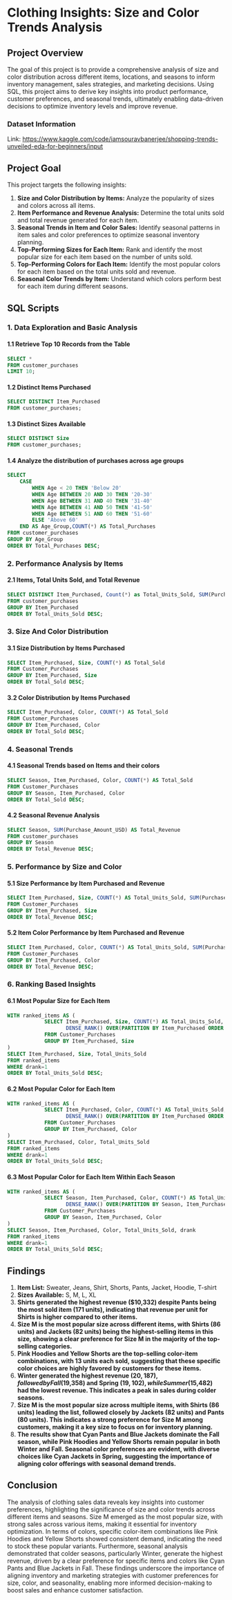 # Clothing Insights: Size and Color Trends Analysis

## Project Overview
The goal of this project is to provide a comprehensive analysis of size and color distribution across different items, locations, and seasons to inform inventory management, sales strategies, and marketing decisions. Using SQL, this project aims to derive key insights into product performance, customer preferences, and seasonal trends, ultimately enabling data-driven decisions to optimize inventory levels and improve revenue.

### Dataset Information
Link: https://www.kaggle.com/code/iamsouravbanerjee/shopping-trends-unveiled-eda-for-beginners/input


## Project Goal
This project targets the following insights:
1. **Size and Color Distribution by Items:** Analyze the popularity of sizes and colors across all items.
2. **Item Performance and Revenue Analysis:** Determine the total units sold and total revenue generated for each item.
3. **Seasonal Trends in Item and Color Sales:** Identify seasonal patterns in item sales and color preferences to optimize seasonal inventory planning.
4. **Top-Performing Sizes for Each Item:** Rank and identify the most popular size for each item based on the number of units sold.
5. **Top-Performing Colors for Each Item:** Identify the most popular colors for each item based on the total units sold and revenue.
6. **Seasonal Color Trends by Item:** Understand which colors perform best for each item during different seasons.

## SQL Scripts

### 1. Data Exploration and Basic Analysis
#### 1.1 Retrieve Top 10 Records from the Table
```sql
SELECT *
FROM customer_purchases
LIMIT 10;
```

#### 1.2 Distinct Items Purchased
```sql
SELECT DISTINCT Item_Purchased
FROM customer_purchases;
```

#### 1.3 Distinct Sizes Available
```sql
SELECT DISTINCT Size 
FROM customer_purchases;
```

#### 1.4 Analyze the distribution of purchases across age groups
```sql
SELECT 
    CASE 
        WHEN Age < 20 THEN 'Below 20'
        WHEN Age BETWEEN 20 AND 30 THEN '20-30'
        WHEN Age BETWEEN 31 AND 40 THEN '31-40'
        WHEN Age BETWEEN 41 AND 50 THEN '41-50'
        WHEN Age BETWEEN 51 AND 60 THEN '51-60'
        ELSE 'Above 60'
    END AS Age_Group,COUNT(*) AS Total_Purchases
FROM customer_purchases
GROUP BY Age_Group
ORDER BY Total_Purchases DESC;
```

### 2. Performance Analysis by Items
#### 2.1 Items, Total Units Sold, and Total Revenue
```sql
SELECT DISTINCT Item_Purchased, Count(*) as Total_Units_Sold, SUM(Purchase_Amount_USD) as Total_Revenue
FROM customer_purchases
GROUP BY Item_Purchased
ORDER BY Total_Units_Sold DESC;
```

### 3. Size And Color Distribution
#### 3.1 Size Distribution by Items Purchased
```sql
SELECT Item_Purchased, Size, COUNT(*) AS Total_Sold
FROM Customer_Purchases
GROUP BY Item_Purchased, Size
ORDER BY Total_Sold DESC;
```

#### 3.2 Color Distribution by Items Purchased
```sql
SELECT Item_Purchased, Color, COUNT(*) AS Total_Sold
FROM Customer_Purchases
GROUP BY Item_Purchased, Color
ORDER BY Total_Sold DESC;
```

### 4. Seasonal Trends
#### 4.1 Seasonal Trends based on Items and their colors
```sql
SELECT Season, Item_Purchased, Color, COUNT(*) AS Total_Sold
FROM Customer_Purchases
GROUP BY Season, Item_Purchased, Color
ORDER BY Total_Sold DESC;
```

#### 4.2 Seasonal Revenue Analysis 
```sql
SELECT Season, SUM(Purchase_Amount_USD) AS Total_Revenue
FROM customer_purchases
GROUP BY Season
ORDER BY Total_Revenue DESC;
```

### 5. Performance by Size and Color
#### 5.1 Size Performance by Item Purchased and Revenue
```sql
SELECT Item_Purchased, Size, COUNT(*) AS Total_Units_Sold, SUM(Purchase_Amount_USD) AS Total_Revenue
FROM Customer_Purchases
GROUP BY Item_Purchased, Size
ORDER BY Total_Revenue DESC;
```

#### 5.2 Item Color Performance by Item Purchased and Revenue
```sql
SELECT Item_Purchased, Color, COUNT(*) AS Total_Units_Sold, SUM(Purchase_Amount_USD) AS Total_Revenue
FROM Customer_Purchases
GROUP BY Item_Purchased, Color
ORDER BY Total_Revenue DESC;
```

### 6. Ranking Based Insights
#### 6.1 Most Popular Size for Each Item
```sql
WITH ranked_items AS (
			SELECT Item_Purchased, Size, COUNT(*) AS Total_Units_Sold,
				   DENSE_RANK() OVER(PARTITION BY Item_Purchased ORDER BY Count(*) DESC) AS drank
			FROM Customer_Purchases
			GROUP BY Item_Purchased, Size
)
SELECT Item_Purchased, Size, Total_Units_Sold
FROM ranked_items
WHERE drank=1
ORDER BY Total_Units_Sold DESC;
```

#### 6.2 Most Popular Color for Each Item
```sql
WITH ranked_items AS (
			SELECT Item_Purchased, Color, COUNT(*) AS Total_Units_Sold,
				   DENSE_RANK() OVER(PARTITION BY Item_Purchased ORDER BY Count(*) DESC) AS drank
			FROM Customer_Purchases
			GROUP BY Item_Purchased, Color
)
SELECT Item_Purchased, Color, Total_Units_Sold
FROM ranked_items
WHERE drank=1
ORDER BY Total_Units_Sold DESC;
```

#### 6.3 Most Popular Color for Each Item Within Each Season
```sql
WITH ranked_items AS (
			SELECT Season, Item_Purchased, Color, COUNT(*) AS Total_Units_Sold,
				   DENSE_RANK() OVER(PARTITION BY Season, Item_Purchased ORDER BY Count(*) DESC) AS drank
			FROM Customer_Purchases
			GROUP BY Season, Item_Purchased, Color
)
SELECT Season, Item_Purchased, Color, Total_Units_Sold, drank
FROM ranked_items
WHERE drank=1
ORDER BY Total_Units_Sold DESC;
```

## Findings
1. **Item List:** Sweater, Jeans, Shirt, Shorts, Pants, Jacket, Hoodie, T-shirt
2. **Sizes Available:** S, M, L, XL
3. **Shirts generated the highest revenue ($10,332) despite Pants being the most sold item (171 units), indicating that revenue per unit for Shirts is higher compared to other items.**
4. **Size M is the most popular size across different items, with Shirts (86 units) and Jackets (82 units) being the highest-selling items in this size, showing a clear preference for Size M in the majority of the top-selling categories.**
5. **Pink Hoodies and Yellow Shorts are the top-selling color-item combinations, with 13 units each sold, suggesting that these specific color choices are highly favored by customers for these items.**
6. **Winter generated the highest revenue ($20,187), followed by Fall ($19,358) and Spring ($19,102), while Summer ($15,482) had the lowest revenue. This indicates a peak in sales during colder seasons.**
7. **Size M is the most popular size across multiple items, with Shirts (86 units) leading the list, followed closely by Jackets (82 units) and Pants (80 units). This indicates a strong preference for Size M among customers, making it a key size to focus on for inventory planning.**
8. **The results show that Cyan Pants and Blue Jackets dominate the Fall season, while Pink Hoodies and Yellow Shorts remain popular in both Winter and Fall. Seasonal color preferences are evident, with diverse choices like Cyan Jackets in Spring, suggesting the importance of aligning color offerings with seasonal demand trends.**

## Conclusion
The analysis of clothing sales data reveals key insights into customer preferences, highlighting the significance of size and color trends across different items and seasons. 
Size M emerged as the most popular size, with strong sales across various items, making it essential for inventory optimization. 
In terms of colors, specific color-item combinations like Pink Hoodies and Yellow Shorts showed consistent demand, indicating the need to stock these popular variants. 
Furthermore, seasonal analysis demonstrated that colder seasons, particularly Winter, generate the highest revenue, driven by a clear preference for specific items and colors like Cyan Pants and Blue Jackets in Fall. 
These findings underscore the importance of aligning inventory and marketing strategies with customer preferences for size, color, and seasonality, enabling more informed decision-making to boost sales and enhance customer satisfaction.













